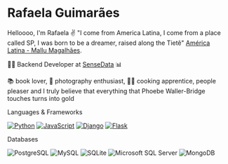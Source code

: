 # Rafaela Guimarães 

Helloooo, I'm Rafaela :v: "I come from America Latina, I come from a place called SP, I was born to be a dreamer, raised along the Tietê" [América Latina - Mallu Magalhães](https://www.youtube.com/watch?v=q8Q-9DHzoZE&ab_channel=MalluMagalh%C3%A3es). 

:woman_technologist: Backend Developer at [SenseData](https://sensedata.com.br/) :bar_chart:	

:books: book lover, :camera_flash: photography enthusiast, :woman_cook:	cooking apprentice, people pleaser and I truly believe that everything that Phoebe Waller-Bridge touches turns into gold

Languages & Frameworks

[![Python](https://img.shields.io/badge/Python-FFD43B?style=for-the-badge&logo=python&logoColor=darkgreen)](https://www.python.org/)
[![JavaScript](https://img.shields.io/badge/JavaScript-F7DF1E?style=for-the-badge&logo=javascript&logoColor=black)](https://developer.mozilla.org/pt-BR/docs/Web/JavaScript)
[![Django](https://img.shields.io/badge/Django-092E20?style=for-the-badge&logo=django&logoColor=white)](https://www.djangoproject.com/)
[![Flask](https://img.shields.io/badge/Flask-000000?style=for-the-badge&logo=flask&logoColor=white)](https://flask.palletsprojects.com/en/2.0.x/)


Databases

![PostgreSQL](https://img.shields.io/badge/PostgreSQL-316192?style=for-the-badge&logo=postgresql&logoColor=white)
![MySQL](https://img.shields.io/badge/MySQL-00000F?style=for-the-badge&logo=mysql&logoColor=white)
![SQLite](https://img.shields.io/badge/SQLite-07405E?style=for-the-badge&logo=sqlite&logoColor=white)
![Microsoft SQL Server](https://img.shields.io/badge/Microsoft%20SQL%20Sever-CC2927?style=for-the-badge&logo=microsoft%20sql%20server&logoColor=white)
![MongoDB](https://img.shields.io/badge/MongoDB-4EA94B?style=for-the-badge&logo=mongodb&logoColor=white)
